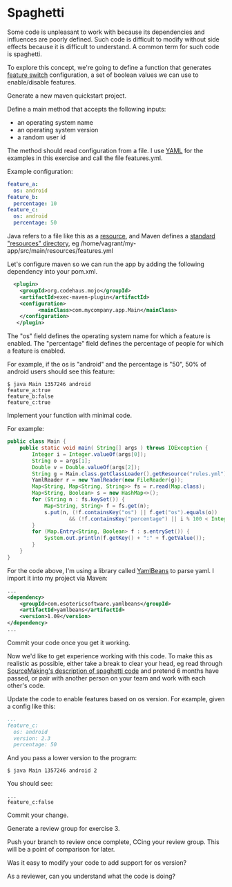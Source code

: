 # Spaghetti

Some code is unpleasant to work with because its dependencies and influences are poorly defined. Such code is difficult to modify without side effects because it is difficult to understand. A common term for such code is spaghetti.

To explore this concept, we're going to define a function that generates [feature switch](http://martinfowler.com/bliki/FeatureToggle.html) configuration, a set of boolean values we can use to enable/disable features.

Generate a new maven quickstart project.

Define a main method that accepts the following inputs:
* an operating system name
* an operating system version
* a random user id

The method should read configuration from a file. I use [YAML](http://yaml.org/) for the examples in this exercise and call the file features.yml.

Example configuration:

```yaml
feature_a:
  os: android
feature_b:
  percentage: 10
feature_c:
  os: android
  percentage: 50
```

Java refers to a file like this as a [resource](http://docs.oracle.com/javase/tutorial/deployment/webstart/retrievingResources.html), and Maven defines a [standard "resources" directory](http://maven.apache.org/guides/getting-started/index.html#How_do_I_add_resources_to_my_JAR), eg /home/vagrant/my-app/src/main/resources/features.yml

Let's configure maven so we can run the app by adding the following dependency into your pom.xml. 

```xml
  <plugin>
    <groupId>org.codehaus.mojo</groupId>
    <artifactId>exec-maven-plugin</artifactId>
    <configuration>
          <mainClass>com.mycompany.app.Main</mainClass>
    </configuration>
   </plugin>
```

The "os" field defines the operating system name for which a feature is enabled. The "percentage" field defines the percentage of people for which a feature is enabled.

For example, if the os is "android" and the percentage is "50", 50% of android users should see this feature:

```nohighlight
$ java Main 1357246 android
feature_a:true
feature_b:false
feature_c:true
```

Implement your function with minimal code.

For example:

```java
public class Main {
    public static void main( String[] args ) throws IOException {
        Integer i = Integer.valueOf(args[0]);
        String o = args[1];
        Double v = Double.valueOf(args[2]);
        String g = Main.class.getClassLoader().getResource("rules.yml").getFile();
        YamlReader r = new YamlReader(new FileReader(g));
        Map<String, Map<String, String>> fs = r.read(Map.class);
        Map<String, Boolean> s = new HashMap<>();
        for (String n : fs.keySet()) {
            Map<String, String> f = fs.get(n);
            s.put(n, (!f.containsKey("os") || f.get("os").equals(o))
                    && (!f.containsKey("percentage") || i % 100 < Integer.valueOf(f.get("percentage"))));
        }
        for (Map.Entry<String, Boolean> f : s.entrySet()) {
            System.out.println(f.getKey() + ":" + f.getValue());
        }
    }
}
```

For the code above, I'm using a library called [YamlBeans](https://github.com/EsotericSoftware/yamlbeans) to parse yaml. I import it into my project via Maven:
    
```xml
...
<dependency>
    <groupId>com.esotericsoftware.yamlbeans</groupId>
    <artifactId>yamlbeans</artifactId>
    <version>1.09</version>
</dependency>
...
```
    
Commit your code once you get it working.

Now we'd like to get experience working with this code. To make this as realistic as possible, either take a break to clear your head, eg read through [SourceMaking's description of spaghetti code](http://sourcemaking.com/antipatterns/spaghetti-code) and pretend 6 months have passed, or pair with another person on your team and work with each other's code.

Update the code to enable features based on os version. For example, given a config like this:
    
```yaml
...
feature_c:
  os: android
  version: 2.3
  percentage: 50
```

And you pass a lower version to the program:

```nohighlight
$ java Main 1357246 android 2
```

You should see:

```nohighlight
...
feature_c:false
```

Commit your change.

Generate a review group for exercise 3.

Push your branch to review once complete, CCing your review group. This will be a point of comparison for later.

Was it easy to modify your code to add support for os version?

As a reviewer, can you understand what the code is doing?
